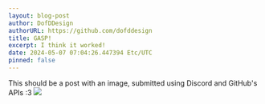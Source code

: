 ```yaml
---
layout: blog-post
author: DofDDesign
authorURL: https://github.com/dofddesign
title: GASP!
excerpt: I think it worked!
date: 2024-05-07 07:04:26.447394 Etc/UTC
pinned: false
---
```

This should be a post with an image, submitted using Discord and GitHub's APIs :3
<img src="4812693916782428281715083403067626.png"/>
